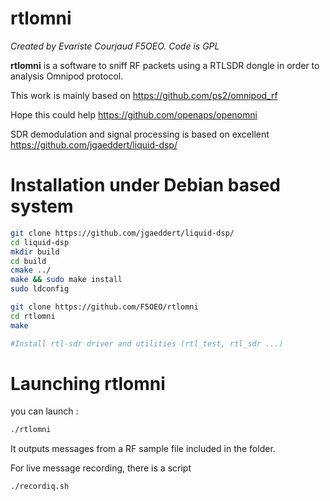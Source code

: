 # rtlomni

_Created by Evariste Courjaud F5OEO. Code is GPL_

**rtlomni** is a software to sniff RF packets using a RTLSDR dongle in order to analysis Omnipod protocol.

This work is mainly based on https://github.com/ps2/omnipod_rf

Hope this could help https://github.com/openaps/openomni

SDR demodulation and signal processing is based on excellent https://github.com/jgaeddert/liquid-dsp/

# Installation under Debian based system
```sh
git clone https://github.com/jgaeddert/liquid-dsp/
cd liquid-dsp
mkdir build
cd build
cmake ../
make && sudo make install
sudo ldconfig

git clone https://github.com/F5OEO/rtlomni
cd rtlomni
make

#Install rtl-sdr driver and utilities (rtl_test, rtl_sdr ...)

```

# Launching rtlomni
you can launch :
```sh
./rtlomni
```
It outputs messages from a RF sample file included in the folder.

For live message recording, there is a script 
```sh
./recordiq.sh
```


